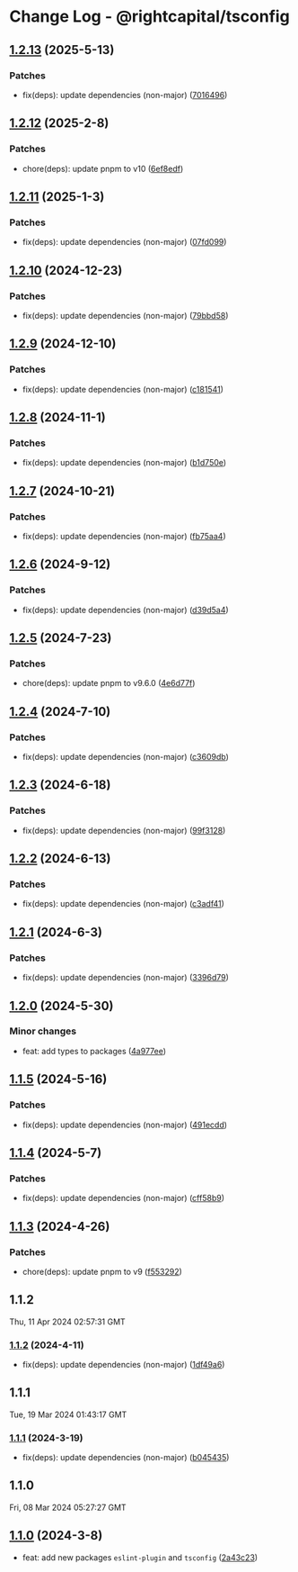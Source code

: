 # Change Log - @rightcapital/tsconfig

<!-- This log was last generated on Tue, 13 May 2025 05:39:54 GMT and should not be manually modified. -->

<!-- Start content -->

## [1.2.13](https://github.com/RightCapitalHQ/frontend-style-guide/tree/%40rightcapital%2Ftsconfig_v1.2.13) (2025-5-13)

### Patches

- fix(deps): update dependencies (non-major) ([7016496](https://github.com/RightCapitalHQ/frontend-style-guide/commit/701649693fd4a204cd349fe514c76e2dcd9e8343))

## [1.2.12](https://github.com/RightCapitalHQ/frontend-style-guide/tree/%40rightcapital%2Ftsconfig_v1.2.12) (2025-2-8)

### Patches

- chore(deps): update pnpm to v10 ([6ef8edf](https://github.com/RightCapitalHQ/frontend-style-guide/commit/6ef8edfde43887f752c0d70d55a16020db388f67))

## [1.2.11](https://github.com/RightCapitalHQ/frontend-style-guide/tree/%40rightcapital%2Ftsconfig_v1.2.11) (2025-1-3)

### Patches

- fix(deps): update dependencies (non-major) ([07fd099](https://github.com/RightCapitalHQ/frontend-style-guide/commit/07fd099e85c42db9181b58783dc1158c2e842d03))

## [1.2.10](https://github.com/RightCapitalHQ/frontend-style-guide/tree/%40rightcapital%2Ftsconfig_v1.2.10) (2024-12-23)

### Patches

- fix(deps): update dependencies (non-major) ([79bbd58](https://github.com/RightCapitalHQ/frontend-style-guide/commit/79bbd58c021884ff5d7f8b5c433f57d1fc4c4fe5))

## [1.2.9](https://github.com/RightCapitalHQ/frontend-style-guide/tree/%40rightcapital%2Ftsconfig_v1.2.9) (2024-12-10)

### Patches

- fix(deps): update dependencies (non-major) ([c181541](https://github.com/RightCapitalHQ/frontend-style-guide/commit/c1815412203f6b201bbcd236adab098ec3b44850))

## [1.2.8](https://github.com/RightCapitalHQ/frontend-style-guide/tree/%40rightcapital%2Ftsconfig_v1.2.8) (2024-11-1)

### Patches

- fix(deps): update dependencies (non-major) ([b1d750e](https://github.com/RightCapitalHQ/frontend-style-guide/commit/b1d750e049489a1712711cea70eeb76c9e730953))

## [1.2.7](https://github.com/RightCapitalHQ/frontend-style-guide/tree/%40rightcapital%2Ftsconfig_v1.2.7) (2024-10-21)

### Patches

- fix(deps): update dependencies (non-major) ([fb75aa4](https://github.com/RightCapitalHQ/frontend-style-guide/commit/fb75aa4f31c9f7d674a9914aaaadc2578d96dc5c))

## [1.2.6](https://github.com/RightCapitalHQ/frontend-style-guide/tree/%40rightcapital%2Ftsconfig_v1.2.6) (2024-9-12)

### Patches

- fix(deps): update dependencies (non-major) ([d39d5a4](https://github.com/RightCapitalHQ/frontend-style-guide/commit/d39d5a49725baeb6c7a8e2672ca16463c41f8ba2))

## [1.2.5](https://github.com/RightCapitalHQ/frontend-style-guide/tree/%40rightcapital%2Ftsconfig_v1.2.5) (2024-7-23)

### Patches

- chore(deps): update pnpm to v9.6.0 ([4e6d77f](https://github.com/RightCapitalHQ/frontend-style-guide/commit/4e6d77f886969c5fc181306e600c407e68426d56))

## [1.2.4](https://github.com/RightCapitalHQ/frontend-style-guide/tree/%40rightcapital%2Ftsconfig_v1.2.4) (2024-7-10)

### Patches

- fix(deps): update dependencies (non-major) ([c3609db](https://github.com/RightCapitalHQ/frontend-style-guide/commit/c3609dbaa20c869be37ce146c1bf2080b4c73ec7))

## [1.2.3](https://github.com/RightCapitalHQ/frontend-style-guide/tree/%40rightcapital%2Ftsconfig_v1.2.3) (2024-6-18)

### Patches

- fix(deps): update dependencies (non-major) ([99f3128](https://github.com/RightCapitalHQ/frontend-style-guide/commit/99f3128290a25d9bf61602ef6878fd7f92fca61f))

## [1.2.2](https://github.com/RightCapitalHQ/frontend-style-guide/tree/%40rightcapital%2Ftsconfig_v1.2.2) (2024-6-13)

### Patches

- fix(deps): update dependencies (non-major) ([c3adf41](https://github.com/RightCapitalHQ/frontend-style-guide/commit/c3adf417e1ba31fbd67b52f5e8e9ef384f94181d))

## [1.2.1](https://github.com/RightCapitalHQ/frontend-style-guide/tree/%40rightcapital%2Ftsconfig_v1.2.1) (2024-6-3)

### Patches

- fix(deps): update dependencies (non-major) ([3396d79](https://github.com/RightCapitalHQ/frontend-style-guide/commit/3396d7945e82abf6bf091d89ab32e0021a83c836))

## [1.2.0](https://github.com/RightCapitalHQ/frontend-style-guide/tree/%40rightcapital%2Ftsconfig_v1.2.0) (2024-5-30)

### Minor changes

- feat: add types to packages ([4a977ee](https://github.com/RightCapitalHQ/frontend-style-guide/commit/4a977eef2877106dffb34c5297589a6d70fdc87a))

## [1.1.5](https://github.com/RightCapitalHQ/frontend-style-guide/tree/%40rightcapital%2Ftsconfig_v1.1.5) (2024-5-16)

### Patches

- fix(deps): update dependencies (non-major) ([491ecdd](https://github.com/RightCapitalHQ/frontend-style-guide/commit/491ecdd8e81b0b3272d4bb9bef2d4b2f51f14fbf))

## [1.1.4](https://github.com/RightCapitalHQ/frontend-style-guide/tree/%40rightcapital%2Ftsconfig_v1.1.4) (2024-5-7)

### Patches

- fix(deps): update dependencies (non-major) ([cff58b9](https://github.com/RightCapitalHQ/frontend-style-guide/commit/cff58b95d2c004feec2b3d0f4fcc283c4f847fe2))

## [1.1.3](https://github.com/RightCapitalHQ/frontend-style-guide/tree/%40rightcapital%2Ftsconfig_v1.1.3) (2024-4-26)

### Patches

- chore(deps): update pnpm to v9 ([f553292](https://github.com/RightCapitalHQ/frontend-style-guide/commit/f553292d1d6343570e43fdd07f51adcbd47e7a9b))

## 1.1.2

Thu, 11 Apr 2024 02:57:31 GMT

### [1.1.2](https://github.com/RightCapitalHQ/frontend-style-guide/tree/%40rightcapital%2Ftsconfig_v1.1.2) (2024-4-11)

- fix(deps): update dependencies (non-major) ([1df49a6](https://github.com/RightCapitalHQ/frontend-style-guide/commit/1df49a6c4347bc93298ca0e9de2ee7fce4b54295))

## 1.1.1

Tue, 19 Mar 2024 01:43:17 GMT

### [1.1.1](https://github.com/RightCapitalHQ/frontend-style-guide/tree/%40rightcapital%2Ftsconfig_v1.1.1) (2024-3-19)

- fix(deps): update dependencies (non-major) ([b045435](https://github.com/RightCapitalHQ/frontend-style-guide/commit/b0454355fb6d49ab507b77501289a0f8867ccc5c))

## 1.1.0

Fri, 08 Mar 2024 05:27:27 GMT

## [1.1.0](https://github.com/RightCapitalHQ/frontend-style-guide/tree/%40rightcapital%2Ftsconfig_v1.1.0) (2024-3-8)

- feat: add new packages `eslint-plugin` and `tsconfig` ([2a43c23](https://github.com/RightCapitalHQ/frontend-style-guide/commit/2a43c2375aa0e9c6c69af3c4e576b5cf136034e1))
